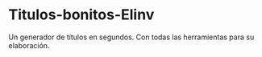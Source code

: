 # Titulos-bonitos-Elinv
Un generador de títulos en segundos. Con todas las herramientas para su elaboración.
